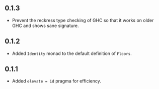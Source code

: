 0.1.3
---------------------------------
* Prevent the reckress type checking of GHC so that it works on older GHC and shows sane signature.

0.1.2
---------------------------------
* Added `Identity` monad to the default definition of `Floors`.

0.1.1
---------------------------------
* Added `elevate = id` pragma for efficiency.